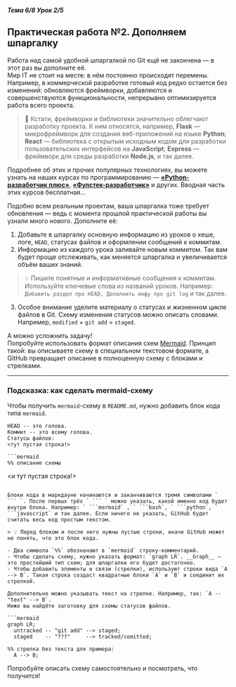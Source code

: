 __*Тема 6/8 Урок 2/5*__  

## Практическая работа №2. Дополняем шпаргалку  
Работа над самой удобной шпаргалкой по Git ещё не закончена — в этот раз вы дополните её.   
Мир IT не стоит на месте: в нём постоянно происходят перемены. Например, в коммерческой разработке готовый код редко остается без изменений: обновляются фреймворки, добавляются и совершенствуются функциональности, непрерывно оптимизируется работа всего проекта.  

> 🔑 Кстати, фреймворки и библиотеки значительно облегчают разработку проекта. К ним относятся, например, __Flask__ — микрофреймворк для создания веб-приложений на языке __Python__; __React__ — библиотека с открытым исходным кодом для разработки пользовательских интерфейсов на __JavaScript__; __Express__ — фреймворк для среды разработки __Node.js__, и так далее.  

Подробнее об этих и прочих популярных технологиях, вы можете узнать на наших курсах по программированию — [__«Python-разработчик плюс»__](https://practicum.yandex.kz/python-developer-plus/?from=catalog), [__«Фулстек-разработчик»__](https://practicum.yandex.kz/fullstack-developer/?from=catalog) и других. Вводная часть этих курсов бесплатная...  
  
Подобно всем реальным проектам, ваша шпаргалка тоже требует обновления — ведь с момента прошлой практической работы вы узнали много нового. Дополните её:
1. Добавьте в шпаргалку основную информацию из уроков о хеше, логе, `HEAD`, статусах файлов и оформлении сообщений к коммитам.  
2. Информацию из каждого урока заливайте новым коммитом. Так вам будет проще отслеживать, как меняется шпаргалка и увеличивается объём ваших знаний.   

> 💡 Пишите понятные и информативные сообщения к коммитам. Используйте ключевые слова из названий уроков. Например: `Добавить раздел про HEAD, Дополнить инфу про git log` и так далее.  

3. Особое внимание уделите материалу о статусах и жизненном цикле файлов в Git. Схему изменения статусов можно описать словами. Например, `modified` + `git add` = `staged`.  

А можно усложнить задачу!   
Попробуйте использовать формат описания схем [Mermaid](https://github.blog/2022-02-14-include-diagrams-markdown-files-mermaid/). Принцип такой: вы описываете схему в специальном текстовом формате, а GitHub превращает описание в полноценную схему с блоками и стрелками.

---
### Подсказка: как сделать mermaid-схему  

Чтобы получить `mermaid`-схему в `README.md`, нужно добавить блок кода типа `mermaid`.  

```
HEAD -- это голова.
Коммит -- это всему голова.
Статусы файлов:
<тут пустая строка!>

```mermaid
%% описание схемы
```
<и тут пустая строка!> 
```

Блоки кода в маркдауне начинаются и заканчиваются тремя символами ` ``` `. После первых трёх ` ``` ` можно указать, какой именно код будет внутри блока. Например: ` ```mermaid` , ` ```bash`, ` ```python`, ` ```javascript` и так далее. Если ничего не указать, GitHub будет считать весь код простым текстом.  

> 💡 Перед блоком и после него нужны пустые строки, иначе GitHub может не понять, что это блок кода.  

- Два символа `%%` обозначают в `mermaid` строку-комментарий.  
- Чтобы сделать схему, нужно указать формат: `graph LR`. __Graph__ — это простейший тип схем; для шпаргалки его будет достаточно.  
- Чтобы добавить элементы и связи (стрелки), используют строки вида `A --> B`. Такая строка создаст квадратные блоки `А` и `B` и соединит их стрелкой.  

Дополнительно можно указывать текст на стрелке. Например, так: `A -- "text" --> B`.  
Ниже вы найдёте заготовку для схемы статусов файлов.

```mermaid
graph LR;
  untracked -- "git add" --> staged;
  staged    -- "???"     --> tracked/comitted;

%% стрелка без текста для примера: 
  A --> B;
``` 
Попробуйте описать схему самостоятельно и посмотреть, что получится!


